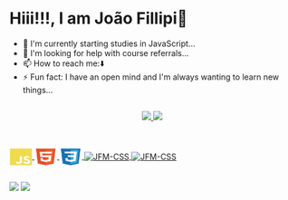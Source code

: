 <h1>Hiii!!!, I am João Fillipi👋</h1>

- 🌱 I'm currently starting studies in JavaScript...
- 🤔 I'm looking for help with course referrals...
- 📫 How to reach me:⬇️
- ⚡ Fun fact: I have an open mind and I'm always wanting to learn new things...

##
<div align="center">
  <a href="https://github.com/FillipiMadureira">
  <img height="180em" src="https://github-readme-stats.vercel.app/api?username=FillipiMadureira&show_icons=true&theme=dark&include_all_commits=true&count_private=true"/>
  <img height="180em" src="https://github-readme-stats.vercel.app/api/top-langs/?username=FillipiMadureira&layout=compact&langs_count=7&theme=dark"/>
</div>
  
  ##
  
  <div style="display: inline_block"><br>
  <img align="center" alt="JFM-Js" height="30" width="40" src="https://raw.githubusercontent.com/devicons/devicon/master/icons/javascript/javascript-plain.svg">
  <img align="center" alt="JFM-HTML" height="30" width="40" src="https://raw.githubusercontent.com/devicons/devicon/master/icons/html5/html5-original.svg">
  <img align="center" alt="JFM-CSS" height="30" width="40" src="https://raw.githubusercontent.com/devicons/devicon/master/icons/css3/css3-original.svg">
  <img align="center" alt="JFM-CSS" height="30" width="40" src="https://cdn.jsdelivr.net/gh/devicons/devicon/icons/visualstudio/visualstudio-plain.svg" />
  <img align="center" alt="JFM-CSS" height="30" width="40" src="https://cdn.jsdelivr.net/gh/devicons/devicon/icons/nodejs/nodejs-original.svg" />

</div>
  
  ##
  
  <div> 
 	<a href="https://www.twitch.tv/placid_pro" target="_blank"><img src="https://img.shields.io/badge/Twitch-9146FF?style=for-the-badge&logo=twitch&logoColor=white" target="_blank"></a>
  <a href = "mailto:fillipi.madureira.29@gmail.com"><img src="https://img.shields.io/badge/-Gmail-%23333?style=for-the-badge&logo=gmail&logoColor=white" target="_blank"></a>
 
</div>
